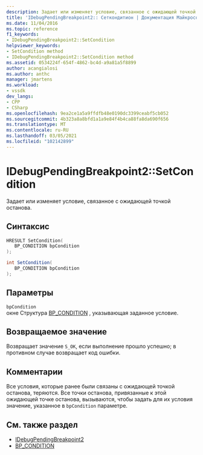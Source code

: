 ```yaml
---
description: Задает или изменяет условие, связанное с ожидающей точкой останова.
title: 'IDebugPendingBreakpoint2:: Сеткондитион | Документация Майкрософт'
ms.date: 11/04/2016
ms.topic: reference
f1_keywords:
- IDebugPendingBreakpoint2::SetCondition
helpviewer_keywords:
- SetCondition method
- IDebugPendingBreakpoint2::SetCondition method
ms.assetid: 0534224f-654f-4862-bc4d-a9a81a5f8899
author: acangialosi
ms.author: anthc
manager: jmartens
ms.workload:
- vssdk
dev_langs:
- CPP
- CSharp
ms.openlocfilehash: 9ea2ce1a5a9ffdfb48e0190dc3399ceabf5cb052
ms.sourcegitcommit: 4b323a8a8bfd1a1a9e84f4b4ca88fa8da690f656
ms.translationtype: MT
ms.contentlocale: ru-RU
ms.lasthandoff: 03/05/2021
ms.locfileid: "102142899"
---
```

# <a name="idebugpendingbreakpoint2setcondition"></a>IDebugPendingBreakpoint2::SetCondition
Задает или изменяет условие, связанное с ожидающей точкой останова.

## <a name="syntax"></a>Синтаксис

```cpp
HRESULT SetCondition( 
   BP_CONDITION bpCondition
);
```

```csharp
int SetCondition( 
   BP_CONDITION bpCondition
);
```

## <a name="parameters"></a>Параметры
`bpCondition`\
окне Структура [BP_CONDITION](../../../extensibility/debugger/reference/bp-condition.md) , указывающая заданное условие.

## <a name="return-value"></a>Возвращаемое значение
 Возвращает значение `S_OK`, если выполнение прошло успешно; в противном случае возвращает код ошибки.

## <a name="remarks"></a>Комментарии
 Все условия, которые ранее были связаны с ожидающей точкой останова, теряются. Все точки останова, привязанные к этой ожидающей точке останова, вызываются, чтобы задать для их условия значение, указанное в `bpCondition` параметре.

## <a name="see-also"></a>См. также раздел
- [IDebugPendingBreakpoint2](../../../extensibility/debugger/reference/idebugpendingbreakpoint2.md)
- [BP_CONDITION](../../../extensibility/debugger/reference/bp-condition.md)
